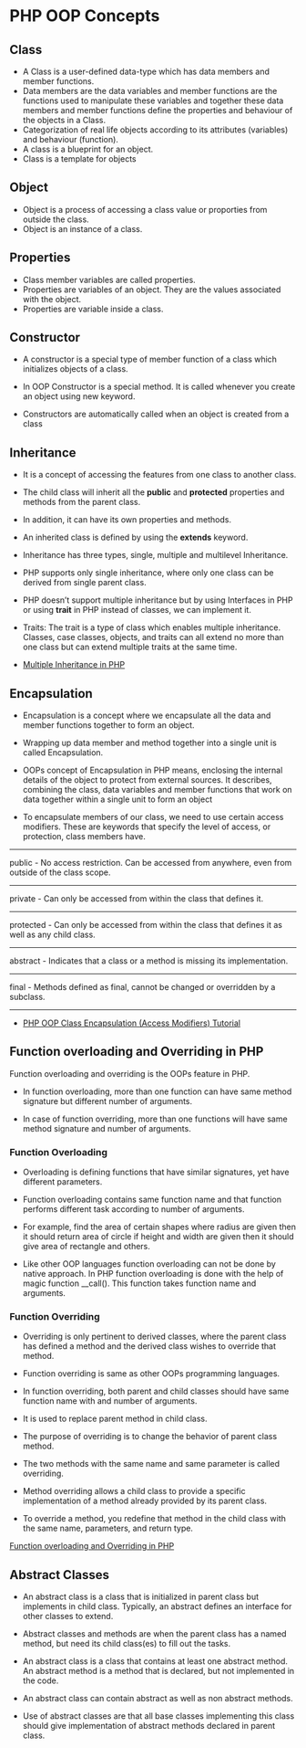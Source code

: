 # PHP OOP Concepts 
## Class
 - A Class is a user-defined data-type which has data members and member functions.
 - Data members are the data variables and member functions are the functions used to manipulate these variables and together these data members and member functions define the properties and behaviour of the objects in a Class.
 - Categorization of real life objects according to its attributes (variables) and behaviour (function).
- A class is a blueprint for an object.  
 - Class is a template for objects


 ## Object
 - Object is a process of accessing a class value or proporties from outside the class.
 - Object is an instance of a class.

  ## Properties
  - Class member variables are called properties.
  - Properties are variables of an object. They are the values associated with the object. 
  - Properties are variable inside a class.


  ## Constructor
- A constructor is a special type of member function of a class which initializes objects of a class.

- In OOP Constructor is a special method. It is called whenever you create an object using new keyword. 

- Constructors are automatically called when an object is created from a class

## Inheritance
- It is a concept of accessing the features from one class to another class.
- The child class will inherit all the <b>public</b> and <b>protected</b> properties and methods from the parent class. 
- In addition, it can have its own properties and methods.

- An inherited class is defined by using the <b>extends</b> keyword.
- Inheritance has three types, single, multiple and multilevel Inheritance.
- PHP supports only single inheritance, where only one class can be derived from single parent class.

- PHP doesn’t support multiple inheritance but by using Interfaces in PHP or using  <b>trait</b> in PHP instead of classes, we can implement it.

- Traits: The trait is a type of class which enables multiple inheritance. Classes, case classes, objects, and traits can all extend no more than one class but can extend multiple traits at the same time.

- [Multiple Inheritance in PHP](https://www.geeksforgeeks.org/multiple-inheritance-in-php/)



## Encapsulation

- Encapsulation is a concept where we encapsulate all the data and member functions together to form an object.
- Wrapping up data member and method together into a single unit is called Encapsulation.

- OOPs concept of Encapsulation in PHP means, enclosing the internal details of the object to protect from external sources. It describes, combining the class, data variables and member functions that work on data together within a single unit to form an object

- To encapsulate members of our class, we need to use certain access modifiers. These are keywords that specify the level of access, or protection, class members have.
<hr>
public  - No access restriction. Can be accessed from anywhere, even from outside of the class scope.
<hr>
private	- Can only be accessed from within the class that defines it.
<hr>
protected	- Can only be accessed from within the class that defines it as well as any child class.
<hr>
abstract - Indicates that a class or a method is missing its implementation.
<hr>
final -	Methods defined as final, cannot be changed or overridden by a subclass.
<hr>

- [PHP OOP Class Encapsulation (Access Modifiers) Tutorial](https://www.koderhq.com/tutorial/php/oop-encapsulation/)


## Function overloading and Overriding in PHP

Function overloading and overriding is the OOPs feature in PHP. 
- In function overloading, more than one function can have same method signature but different number of arguments.

- In case of function overriding, more than one functions will have same method signature and number of arguments. 

### Function Overloading
- Overloading is defining functions that have similar signatures, yet have different parameters.
- Function overloading contains same function name and that function performs different task according to number of arguments. 
- For example, find the area of certain shapes where radius are given then it should return area of circle if height and width are given then it should give area of rectangle and others.

- Like other OOP languages function overloading can not be done by native approach. In PHP function overloading is done with the help of magic function __call(). This function takes function name and arguments. 


### Function Overriding
- Overriding is only pertinent to derived classes, where the parent class has defined a method and the derived class wishes to override that method.

- Function overriding is same as other OOPs programming languages. 

- In function overriding, both parent and child classes should have same function name with and number of arguments. 

- It is used to replace parent method in child class. 

- The purpose of overriding is to change the behavior of parent class method. 

- The two methods with the same name and same parameter is called overriding.

- Method overriding allows a child class to provide a specific implementation of a method already provided by its parent class.

- To override a method, you redefine that method in the child class with the same name, parameters, and return type.

[Function overloading and Overriding in PHP](https://www.geeksforgeeks.org/function-overloading-and-overriding-in-php/)


## Abstract Classes

- An abstract class is a class that is initialized in parent class but implements in child class. Typically, an abstract defines an interface for other classes to extend.

- Abstract classes and methods are when the parent class has a named method, but need its child class(es) to fill out the tasks.

- An abstract class is a class that contains at least one abstract method. An abstract method is a method that is declared, but not implemented in the code.

-  An abstract class can contain abstract as well as non abstract methods.

-  Use of abstract classes are that all base classes implementing this class should give implementation of abstract methods declared in parent class.
